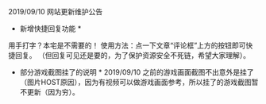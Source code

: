 2019/09/10 网站更新维护公告

* 新增快捷回复功能 *

用手打字？本宅是不需要的！
使用方法：点一下文章“评论框”上方的按钮即可快捷回复。
（但回复可见还是要的，为了保护资源安全不死链，希望大家理解）。
* 部分游戏截图挂了的说明 *
2019/09/10 之前的游戏画面截图不出意外是挂了（图片HOST原因），因为有视频可以做游戏画面参考，所以挂了的游戏截图暂不更新（因为穷）。
